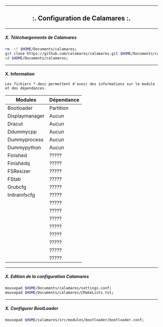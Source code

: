 ------------------------------------------------------------------------------------------------------------------------------------------------------------------
<h2>
  <b>
    <p align='center'> :. Configuration de Calamares :. </p>
  </b>
</h2>

------------------------------------------------------------------------------------------------------------------------------------------------------------------
##### X. Téléchargements de Calamares
```bash
rm -rf $HOME/Documents/calamares;
git clone https://github.com/calamares/calamares.git $HOME/Documents/calamares/;
cd $HOME/Documents/calamares;
```

------------------------------------------------------------------------------------------------------------------------------------------------------------------
#### X. Information
```
Les fichiers *.desc permettent d'avoir des informations sur le module et des dépendances.
```

|       Modules       |      Dépendance      |
| ------------------- | -------------------- |
| Bootloader          | Partition            |
| Displaymanager      | Aucun                |
| Dracut              | Aucun                |
| Ddummycpp           | Aucun                |
| Dummyprocess        | Aucun                |
| Dummypython         | Aucun                |
| Finished            | ?????                |
| Finishedq           | ?????                |
| FSResizer           | ?????                |
| FStab               | ?????                |
| Grubcfg             | ?????                |
| Initramfscfg        | ?????                |
|                     | ?????                |
|                     | ?????                |
|                     | ?????                |
|                     | ?????                |
|                     | ?????                |
|                     | ?????                |
|                     | ?????                |
|                     | ?????                |


------------------------------------------------------------------------------------------------------------------------------------------------------------------
##### X. Edition de la configuration Calamares
```bash
mousepad $HOME/Documents/calamares/settings.conf;
mousepad $HOME/Documents/calamares/CMakeLists.txt;
```


------------------------------------------------------------------------------------------------------------------------------------------------------------------
##### X. Configurer BootLoader
```bash
mousepad $HOME/calamares/src/modules/bootloader/bootloader.conf;
```



